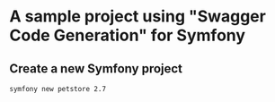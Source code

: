 # A sample project using "Swagger Code Generation" for Symfony

## Create a new Symfony project

```
symfony new petstore 2.7
```
